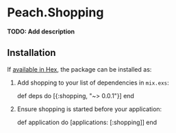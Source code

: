 # Peach.Shopping

**TODO: Add description**

## Installation

If [available in Hex](https://hex.pm/docs/publish), the package can be installed as:

  1. Add shopping to your list of dependencies in `mix.exs`:

        def deps do
          [{:shopping, "~> 0.0.1"}]
        end

  2. Ensure shopping is started before your application:

        def application do
          [applications: [:shopping]]
        end

